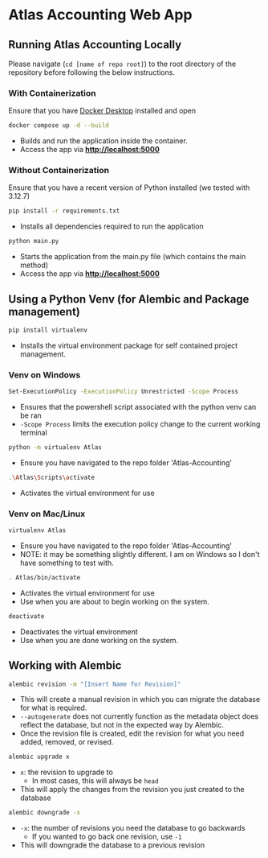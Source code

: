 # Atlas Accounting Web App

## Running Atlas Accounting Locally
Please navigate (`cd [name of repo root]`) to the root directory of the repository before following the below instructions.
### With Containerization
Ensure that you have [Docker Desktop](https://www.docker.com/products/docker-desktop/) installed and open
```bash
docker compose up -d --build
```
* Builds and run the application inside the container. 
* Access the app via [**http://localhost:5000**](http://localhost:5000) 

### Without Containerization
Ensure that you have a recent version of Python installed (we tested with 3.12.7)
```bash
pip install -r requirements.txt
```
* Installs all dependencies required to run the application

```bash
python main.py
```
* Starts the application from the main.py file (which contains the main method)
* Access the app via [**http://localhost:5000**](http://localhost:5000)

## Using a Python Venv (for Alembic and Package management)
```bash
pip install virtualenv
```
* Installs the virtual environment package for self contained project management.

### Venv on Windows
```bash
Set-ExecutionPolicy -ExecutionPolicy Unrestricted -Scope Process
```
* Ensures that the powershell script associated with the python venv can be ran
* `-Scope Process` limits the execution policy change to the current working terminal

```bash
python -m virtualenv Atlas
```
* Ensure you have navigated to the repo folder 'Atlas-Accounting'

```bash
.\Atlas\Scripts\activate
```
* Activates the virtual environment for use

### Venv on Mac/Linux
```bash
virtualenv Atlas
```
* Ensure you have navigated to the repo folder 'Atlas-Accounting'
* NOTE: it may be something slightly different. I am on Windows so I don't have something to test with.

```bash
. Atlas/bin/activate
```
* Activates the virtual environment for use
* Use when you are about to begin working on the system.

```bash
deactivate
```
* Deactivates the virtual environment
* Use when you are done working on the system.

## Working with Alembic

```bash
alembic revision -m "[Insert Name for Revision]"
```
* This will create a manual revision in which you can migrate the database for what is required.
* `--autogenerate` does not currently function as the metadata object does reflect the database, but not in the expected way by Alembic.
* Once the revision file is created, edit the revision for what you need added, removed, or revised.

```bash
alembic upgrade x
```
* `x`: the revision to upgrade to 
    * In most cases, this will always be `head`
* This will apply the changes from the revision you just created to the database

```bash
alembic downgrade -x
```
* `-x`: the number of revisions you need the database to go backwards
    * If you wanted to go back one revision, use `-1`
* This will downgrade the database to a previous revision
